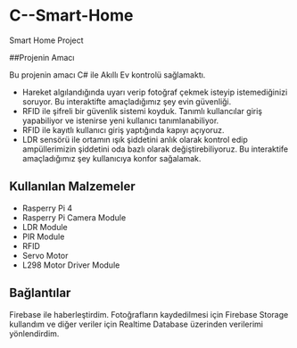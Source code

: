 # C--Smart-Home
Smart Home Project 

##Projenin Amacı

Bu projenin amacı C# ile Akıllı Ev kontrolü sağlamaktı. 
- Hareket algılandığında uyarı verip fotoğraf çekmek isteyip istemediğinizi soruyor. Bu interaktifte amaçladığımız şey evin güvenliği.
- RFID ile şifreli bir güvenlik sistemi koyduk. Tanımlı kullancılar giriş yapabiliyor ve istenirse yeni kullanıcı tanımlanabiliyor.
- RFID ile kayıtlı kullanıcı giriş yaptığında kapıyı açıyoruz. 
- LDR sensörü ile ortamın ışık şiddetini anlık olarak kontrol edip ampüllerimizin şiddetini oda bazlı olarak değiştirebiliyoruz. Bu interaktife amaçladığımız şey kullanıcıya konfor sağalamak.<br/>
## Kullanılan Malzemeler

- Rasperry Pi 4
- Rasperry Pi Camera Module 
- LDR Module
- PIR Module
- RFID
- Servo Motor
- L298 Motor Driver Module

## Bağlantılar

Firebase ile haberleştirdim. Fotoğrafların kaydedilmesi için Firebase Storage kullandım ve diğer veriler için Realtime Database üzerinden verilerimi yönlendirdim.




